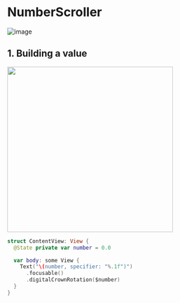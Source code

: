 # NumberScroller

![image](https://user-images.githubusercontent.com/47273077/185727237-e35a4bb4-9ad8-4773-a2b2-f5a82527325c.png)

## 1. Building a value

<img width="378" src="https://user-images.githubusercontent.com/47273077/185727266-feb451fa-2bc8-44b9-b389-c02d98357eda.gif">

```swift
struct ContentView: View {
  @State private var number = 0.0

  var body: some View {
    Text("\(number, specifier: "%.1f")")
      .focusable()
      .digitalCrownRotation($number)
  }
}
```

